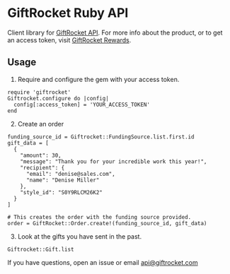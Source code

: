 # GiftRocket Ruby API

Client library for [GiftRocket API](https://www.giftrocket.com/docs).
For more info about the product, or to get an access token, visit [GiftRocket Rewards](https://www.giftrocket.com/rewards).

Usage
-----

1. Require and configure the gem with your access token.

```
require 'giftrocket'
Giftrocket.configure do |config|
  config[:access_token] = 'YOUR_ACCESS_TOKEN'
end
```

2. Create an order

```
funding_source_id = Giftrocket::FundingSource.list.first.id
gift_data = [
  {
    "amount": 30,
    "message": "Thank you for your incredible work this year!",
    "recipient": {
      "email": "denise@sales.com",
      "name": "Denise Miller"
    },
    "style_id": "S0Y9RLCM26K2"
  }
]

# This creates the order with the funding source provided.
order = GiftRocket::Order.create!(funding_source_id, gift_data)
```

3. Look at the gifts you have sent in the past.

`Giftrocket::Gift.list`

If you have questions, open an issue or email api@giftrocket.com
